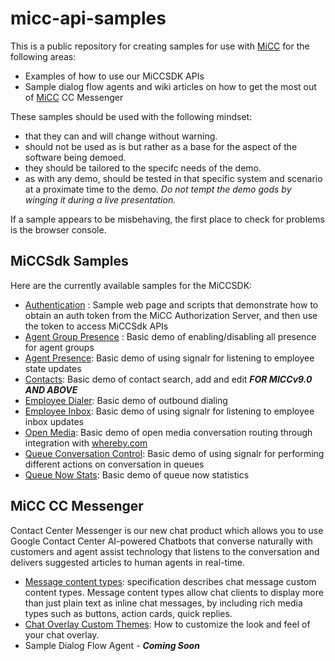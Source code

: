 # micc-api-samples

This is a public repository for creating samples for use with [MiCC](http://www.mitel.com/products/collaboration-software/micontact-center-business) for the following areas:

* Examples of how to use our MiCCSDK APIs
* Sample dialog flow agents and wiki articles on how to get the most out of [MiCC](http://www.mitel.com/products/collaboration-software/micontact-center-business) CC Messenger

These samples should be used with the following mindset:

* that they can and will change without warning.
* should not be used as is but rather as a base for the aspect of the software being demoed.
* they should be tailored to the specifc needs of the demo.
* as with any demo, should be tested in that specific system and scenario at a proximate time to the demo.  *Do not tempt the demo gods by winging it during a live presentation.*

If a sample appears to be misbehaving, the first place to check for problems is the browser console.

## MiCCSdk Samples

Here are the currently available samples for the MiCCSDK:

* [Authentication](https://github.com/mitel-networks/micc-api-samples/tree/master/authenticationToken) : Sample web page and scripts that demonstrate how to obtain an auth token from the MiCC Authorization Server, and then use the token to access MiCCSdk APIs
* [Agent Group Presence](https://github.com/mitel-networks/micc-api-samples/tree/master/agentGroupPresence) : Basic demo of enabling/disabling all presence for agent groups
* [Agent Presence](https://github.com/mitel-networks/micc-api-samples/tree/master/agentPresence): Basic demo of using signalr for listening to employee state updates
* [Contacts](https://github.com/mitel-networks/micc-api-samples/tree/master/contacts): Basic demo of contact search, add and edit ***FOR MICCv9.0 AND ABOVE***
* [Employee Dialer](https://github.com/mitel-networks/micc-api-samples/tree/master/employeeDialer): Basic demo of outbound dialing
* [Employee Inbox](https://github.com/mitel-networks/micc-api-samples/tree/master/employeeInbox): Basic demo of using signalr for listening to employee inbox updates
* [Open Media](https://github.com/mitel-networks/micc-api-samples/tree/master/openMediaAppearIn): Basic demo of open media conversation routing through integration with [whereby.com](https://whereby.com/)
* [Queue Conversation Control](https://github.com/mitel-networks/micc-api-samples/tree/master/queueConversationControl): Basic demo of using signalr for performing different actions on conversation in queues
* [Queue Now Stats](https://github.com/mitel-networks/micc-api-samples/tree/master/queueNowStats): Basic demo of queue now statistics

## MiCC CC Messenger

Contact Center Messenger is our new chat product which allows you to use Google Contact Center AI-powered Chatbots that converse naturally with customers and agent assist technology that listens to the conversation and delivers suggested articles to human agents in real-time.

* [Message content types](https://github.com/mitel-networks/micc-api-samples/wiki/Message-content-types): specification describes chat message custom content types. Message content types allow chat clients to display more than just plain text as inline chat messages, by including rich media types such as buttons, action cards, quick replies.
* [Chat Overlay Custom Themes](https://github.com/mitel-networks/micc-api-samples/wiki/Chat-Overlay-Custom-Themes): How to customize the look and feel of your chat overlay.
* Sample Dialog Flow Agent - ***Coming Soon***
